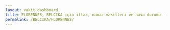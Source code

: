 ```yaml
---
layout: vakit_dashboard
title: FLORENNES, BELCIKA için iftar, namaz vakitleri ve hava durumu - ilçe/eyalet seç
permalink: /BELCIKA/FLORENNES/
---
```


<script type="text/javascript">
  var GLOBAL_COUNTRY = 'BELCIKA';
  var GLOBAL_CITY = 'FLORENNES';
  var GLOBAL_STATE = '';
  var lat = 72;
  var lon = 21;
</script>
